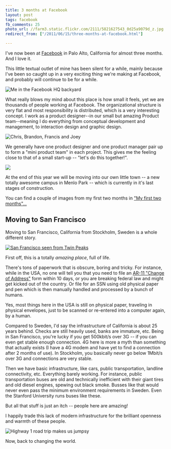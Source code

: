```yaml
---
title: 3 months at Facebook
layout: post
tags: facebook
fb_comments: 25
photo_url: //farm3.static.flickr.com/2111/5821627543_0d25a9079d_z.jpg
redirect_from: ["/2011/06/15/three-months-at-facebook.html"]

---
```


I've now been at [Facebook](http://www.facebook.com/design) in Palo Alto, California for almost three months. And I love it.

This little textual outlet of mine has been silent for a while, mainly because I've been so caught up in a very exciting thing we're making at Facebook, and probably will continue to be for a while.

![Me in the Facebook HQ backyard](//farm6.static.flickr.com/5188/5836378187_0794671556_z.jpg)

What really blows my mind about this place is how small it feels, yet we are thousands of people working at Facebook. The organizational structure is very flat and most responsibility is distributed, which is a very interesting concept. I work as a product designer--in our small but amazing Product team--meaning I do everything from conceptual development and management, to interaction design and graphic design.

![Chris, Brandon, Francis and Joey](//farm6.static.flickr.com/5197/5836910200_1d2ee58216_z.jpg)

We generally have one product designer and one product manager pair up to form a "mini product team" in each project. This gives me the feeling close to that of a small start-up -- "let's do this together!".

![](//farm3.static.flickr.com/2111/5821627543_0d25a9079d_z.jpg)

At the end of this year we will be moving into our own little town -- a new totally awesome campus in Menlo Park -- which is currently in it's last stages of construction.

You can find a couple of images from my first two months in ["My first two months"...](https://www.facebook.com/design/posts/226256324053962)

## Moving to San Francisco

Moving to San Francisco, California from Stockholm, Sweden is a whole different story.

[![San Francisco seen from Twin Peaks](//farm6.static.flickr.com/5234/5836413179_c2e8553dc5_z.jpg)](http://www.flickr.com/photos/rsms/5607679736/)

First off, this is a totally *amazing place*, full of life.

There's tons of paperwork that is obscure, boring and tricky. For instance, while in the USA, no one will tell you that you need to file an [AR-11 "Change of Address"](http://www.uscis.gov/ar-11) form within 10 days, or you are breaking federal law and might get kicked out of the country. Or file for an SSN using old physical paper and pen which is then manually handled and processed by a bunch of humans.

Yes, most things here in the USA is still on physical paper, traveling in physical envelopes, just to be scanned or re-entered into a computer again, by a human.

Compared to Sweden, I'd say the infrastructure of California is about 25 years behind. Checks are still heavily used, banks are immature, etc. Being in San Francisco, you're lucky if you get 500kbit/s over 3G -- if you can even get stable enough connection. 4G here is more a myth than something that actually exists (I have a 4G modem and have yet to find a connection after 2 months of use). In Stockholm, you basically never go below 1Mbit/s over 3G and connections are very stable.

Then we have basic infrastructure, like cars, public transportation, landline connectivity, etc. Everything barely working. For instance, public transportation buses are old and technically inefficient with their giant tires and old diesel engines, spewing out black smoke. Busses like that would never even pass the minimum environment requirements in Sweden. Even the Stanford University runs buses like these.

But all that stuff is just an itch -- people here are amazing!

I happily trade this lack of modern infrastructure for the brilliant openness and warmth of these people.

![Highway 1 road trip makes us jumpsy](//farm3.static.flickr.com/2773/5836990700_71f3b59de5_z.jpg)

Now, back to changing the world.
